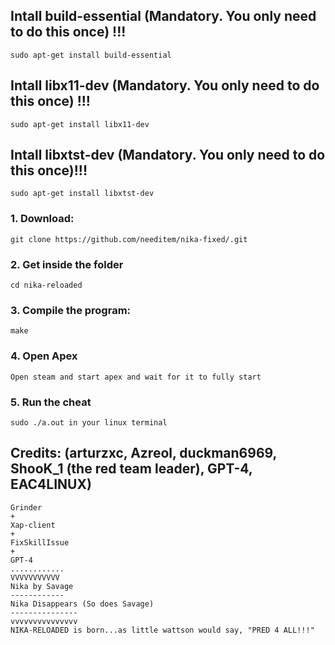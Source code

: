 ## Intall build-essential (Mandatory. You only need to do this once) !!!
```
sudo apt-get install build-essential
```

## Intall libx11-dev (Mandatory. You only need to do this once) !!!
```
sudo apt-get install libx11-dev
```

## Intall libxtst-dev (Mandatory. You only need to do this once)!!!
```
sudo apt-get install libxtst-dev
```


### 1. Download:
```
git clone https://github.com/needitem/nika-fixed/.git
```

### 2. Get inside the folder
```
cd nika-reloaded
```

### 3. Compile the program:
```
make
```

### 4. Open Apex
```
Open steam and start apex and wait for it to fully start
```

### 5. Run the cheat
```
sudo ./a.out in your linux terminal
```

## Credits: (arturzxc, Azreol, duckman6969, ShooK_1 (the red team leader), GPT-4, EAC4LINUX)
```
Grinder
+
Xap-client
+
FixSkillIssue
+
GPT-4 
............
VVVVVVVVVVV
Nika by Savage
------------
Nika Disappears (So does Savage)
---------------
vvvvvvvvvvvvvvv
NIKA-RELOADED is born...as little wattson would say, "PRED 4 ALL!!!"

